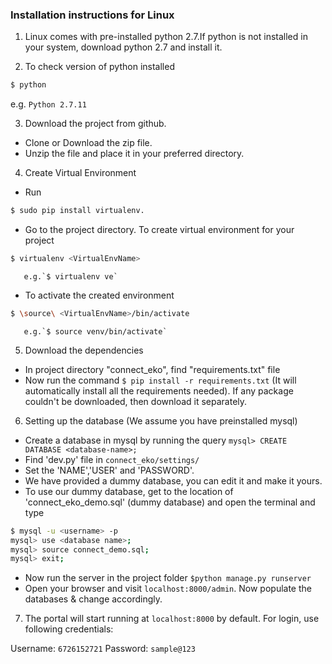    									
### Installation instructions for Linux
1. Linux comes with pre-installed python 2.7.If python is not installed in your system, download python 2.7 and install it.

2. To check version of python installed
  ```sh
  $ python
  ```
  e.g. `Python 2.7.11`

3. Download the project from github.
  - Clone or Download the zip file.
  - Unzip the file and place it in your preferred directory.

4. Create Virtual Environment
  - Run
   ```sh	
   $ sudo pip install virtualenv.
   ```
  - Go to the project directory. To create virtual environment for your project
   ```sh
   $ virtualenv <VirtualEnvName>
   ``` 
	   e.g.`$ virtualenv ve`
  - To activate the created environment
   ```sh
   $ \source\ <VirtualEnvName>/bin/activate
   ```
	   e.g.`$ source venv/bin/activate`
   
5. Download the dependencies
  - In project directory "connect_eko", find "requirements.txt" file
  - Now run the command `$ pip install -r requirements.txt`
    (It will automatically install all the requirements needed).
    If any package couldn't be downloaded, then download it separately.

6. Setting up the database (We assume you have preinstalled mysql)
  - Create a database in mysql by running the query `mysql> CREATE DATABASE <database-name>;`
  - Find 'dev.py' file in `connect_eko/settings/`
  - Set the 'NAME','USER' and 'PASSWORD'.
  - We have provided a dummy database, you can edit it and make it yours. 
  - To use our dummy database, get to the location of 'connect_eko_demo.sql' (dummy database) and open the terminal and type
   ```sh
   $ mysql -u <username> -p 
   mysql> use <database name>;
   mysql> source connect_demo.sql;
   mysql> exit;
   ```
  - Now run the server in the project folder `$python manage.py runserver`
  - Open your browser and visit `localhost:8000/admin`. Now populate the databases & change accordingly.

7. The portal will start running at `localhost:8000` by default. For login, use following credentials:
  
  Username: `6726152721`
  Password: `sample@123`
